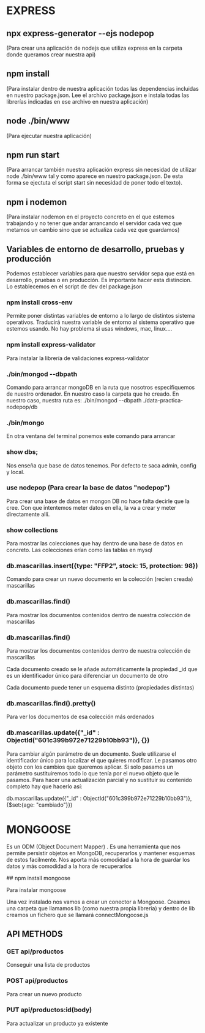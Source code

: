 # EXPRESS

## npx express-generator --ejs nodepop 

(Para crear una aplicación de nodejs que utiliza express en la carpeta donde queramos crear nuestra api)

 ## npm install

(Para instalar dentro de nuestra aplicación todas las dependencias incluidas en nuestro package.json. Lee el archivo package.json e instala todas las librerías indicadas en ese archivo en nuestra aplicación)

## node ./bin/www

(Para ejecutar nuestra aplicación)

 ## npm run start

  (Para arrancar también nuestra aplicación express sin necesidad de utilizar node ./bin/www tal y como aparece en nuestro package.json. De esta forma se ejectuta el script start sin necesidad de poner todo el texto).

 ## npm i nodemon

  (Para instalar nodemon en el proyecto concreto en el que estemos trabajando y no tener que andar arrancando el servidor cada vez que metamos un cambio sino que se actualiza cada vez que guardamos)

  ## Variables de entorno de desarrollo, pruebas y producción

  Podemos establecer variables para que nuestro servidor sepa que está en desarrollo, pruebas o en producción. Es importante hacer esta distincion. Lo establecemos en el script de dev del package.json

### npm install cross-env

Permite poner distintas variables de entorno a lo largo de distintos sistema operativos. Traducirá nuestra variable de entorno al sistema operativo que estemos usando. No hay problema si usas windows, mac, linux....

### npm install express-validator

Para instalar la librería de validaciones express-validator


### ./bin/mongod --dbpath 
Comando para arrancar mongoDB en la ruta que nosotros especifiquemos de nuestro ordenador. En nuestro caso la carpeta que he creado. En nuestro caso, nuestra ruta es: ./bin/mongod --dbpath ./data-practica-nodepop/db

### ./bin/mongo

En otra ventana del terminal ponemos este comando para arrancar

### show dbs;

Nos enseña que base de datos tenemos. Por defecto te saca admin, config y local.

### use nodepop (Para crear la base de datos "nodepop")

Para crear una base de datos en mongon DB no hace falta decirle que la cree. Con que intentemos meter datos en ella, la va a crear y meter directamente allí.

### show collections

Para mostrar las colecciones que hay dentro de una base de datos en concreto. Las colecciones erían como las tablas en mysql

### db.mascarillas.insert({type: "FFP2", stock: 15, protection: 98})

Comando para crear un nuevo documento en la colección (recien creada) mascarillas

### db.mascarillas.find()

Para mostrar los documentos contenidos dentro de nuestra colección de mascarillas

### db.mascarillas.find()

Para mostrar los documentos contenidos dentro de nuestra colección de mascarillas

Cada documento creado se le añade automáticamente la propiedad _id que es un identificador único para diferenciar un documento de otro

Cada documento puede tener un esquema distinto (propiedades distintas)

### db.mascarillas.find().pretty()

Para ver los documentos de esa colección más ordenados

### db.mascarillas.update({"_id" : ObjectId("601c399b972e71229b10bb93")}, {})

Para cambiar algún parámetro de un documento. Suele utilizarse el identificador único para localizar el que quieres modificar. Le pasamos otro objeto con los cambios que queremos aplicar. Si solo pasamos un parámetro sustituiremos todo lo que tenía por el nuevo objeto que le pasamos. Para hacer una actualización parcial y no sustituir su contenido completo hay que hacerlo así:

db.mascarillas.update({"_id" : ObjectId("601c399b972e71229b10bb93")}, {$set:{age: "cambiado"}})

# MONGOOSE

Es un ODM (Object Document Mapper) . Es una herramienta que nos permite persistir objetos en MongoDB, recuperarlos y mantener esquemas de estos facilmente. Nos aporta más comodidad a la hora de guardar los datos y más comodidad a la hora de recuperarlos

## npm install mongoose

Para instalar mongoose

Una vez instalado nos vamos a crear un conector a Mongoose. Creamos una carpeta que llamamos lib (como nuestra propia libreria) y dentro de lib creamos un fichero que se llamará connectMongoose.js


## API METHODS

### GET api/productos

Conseguir una lista de productos

### POST api/productos

Para crear un nuevo producto

### PUT api/productos:id(body)

Para actualizar un producto ya existente
